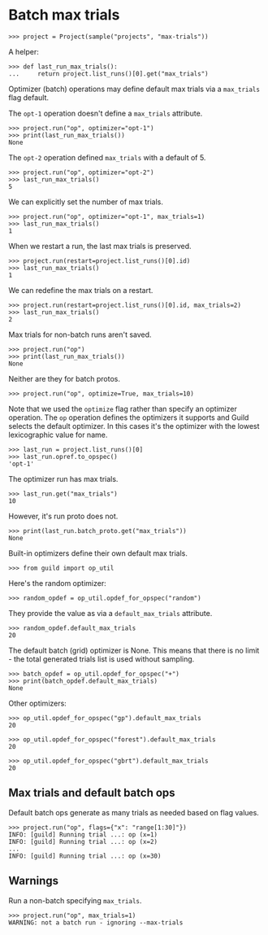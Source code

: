 # Batch max trials

    >>> project = Project(sample("projects", "max-trials"))

A helper:

    >>> def last_run_max_trials():
    ...     return project.list_runs()[0].get("max_trials")

Optimizer (batch) operations may define default max trials via a
`max_trials` flag default.

The `opt-1` operation doesn't define a `max_trials` attribute.

    >>> project.run("op", optimizer="opt-1")
    >>> print(last_run_max_trials())
    None

The `opt-2` operation defined `max_trials` with a default of 5.

    >>> project.run("op", optimizer="opt-2")
    >>> last_run_max_trials()
    5

We can explicitly set the number of max trials.

    >>> project.run("op", optimizer="opt-1", max_trials=1)
    >>> last_run_max_trials()
    1

When we restart a run, the last max trials is preserved.

    >>> project.run(restart=project.list_runs()[0].id)
    >>> last_run_max_trials()
    1

We can redefine the max trials on a restart.

    >>> project.run(restart=project.list_runs()[0].id, max_trials=2)
    >>> last_run_max_trials()
    2

Max trials for non-batch runs aren't saved.

    >>> project.run("op")
    >>> print(last_run_max_trials())
    None

Neither are they for batch protos.

    >>> project.run("op", optimize=True, max_trials=10)

Note that we used the `optimize` flag rather than specify an optimizer
operation. The `op` operation defines the optimizers it supports and
Guild selects the default optimizer. In this cases it's the optimizer
with the lowest lexicographic value for name.

    >>> last_run = project.list_runs()[0]
    >>> last_run.opref.to_opspec()
    'opt-1'

The optimizer run has max trials.

    >>> last_run.get("max_trials")
    10

However, it's run proto does not.

    >>> print(last_run.batch_proto.get("max_trials"))
    None

Built-in optimizers define their own default max trials.

    >>> from guild import op_util

Here's the random optimizer:

    >>> random_opdef = op_util.opdef_for_opspec("random")

They provide the value as via a `default_max_trials` attribute.

    >>> random_opdef.default_max_trials
    20

The default batch (grid) optimizer is None. This means that there is
no limit - the total generated trials list is used without sampling.

    >>> batch_opdef = op_util.opdef_for_opspec("+")
    >>> print(batch_opdef.default_max_trials)
    None

Other optimizers:

    >>> op_util.opdef_for_opspec("gp").default_max_trials
    20

    >>> op_util.opdef_for_opspec("forest").default_max_trials
    20

    >>> op_util.opdef_for_opspec("gbrt").default_max_trials
    20

## Max trials and default batch ops

Default batch ops generate as many trials as needed based on flag
values.

    >>> project.run("op", flags={"x": "range[1:30]"})
    INFO: [guild] Running trial ...: op (x=1)
    INFO: [guild] Running trial ...: op (x=2)
    ...
    INFO: [guild] Running trial ...: op (x=30)

## Warnings

Run a non-batch specifying `max_trials`.

    >>> project.run("op", max_trials=1)
    WARNING: not a batch run - ignoring --max-trials
